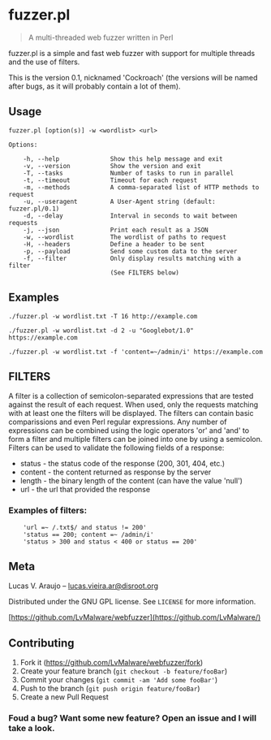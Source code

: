 # fuzzer.pl
> A multi-threaded web fuzzer written in Perl

fuzzer.pl is a simple and fast web fuzzer with support for multiple threads and the use of filters.

This is the version 0.1, nicknamed 'Cockroach' (the versions will be named after bugs, as it will probably contain a lot of them).



## Usage

```
fuzzer.pl [option(s)] -w <wordlist> <url>

Options:

    -h, --help              Show this help message and exit
    -v, --version           Show the version and exit
    -T, --tasks             Number of tasks to run in parallel
    -t, --timeout           Timeout for each request
    -m, --methods           A comma-separated list of HTTP methods to request
    -u, --useragent         A User-Agent string (default: fuzzer.pl/0.1)
    -d, --delay             Interval in seconds to wait between requests
    -j, --json              Print each result as a JSON
    -w, --wordlist          The wordlist of paths to request
    -H, --headers           Define a header to be sent
    -p, --payload           Send some custom data to the server
    -f, --filter            Only display results matching with a filter
                            (See FILTERS below)

```

## Examples

```
./fuzzer.pl -w wordlist.txt -T 16 http://example.com   
```
```
./fuzzer.pl -w wordlist.txt -d 2 -u "Googlebot/1.0" https://example.com
```
```
./fuzzer.pl -w wordlist.txt -f 'content=~/admin/i' https://example.com
```

## FILTERS

   A filter is a collection of semicolon-separated expressions that are
    tested against the result of each request. When used, only the requests 
    matching with at least one the filters will be displayed. The filters can 
    contain basic comparissions and even Perl regular expressions. Any number of
    expressions can be combined using the logic operators 'or' and 'and' to form
    a filter and multiple filters can be joined into one by using a semicolon.
    	Filters can be used to validate the following fields of a response:
    	
-  status  - the status code of the response (200, 301, 404, etc.)
-  content - the content returned as response by the server
-  length  - the binary length of the content (can have the value 'null')
-  url     - the url that provided the response

###    Examples of filters:
        'url =~ /.txt$/ and status != 200'
        'status == 200; content =~ /admin/i'
        'status > 300 and status < 400 or status == 200'

## Meta

Lucas V. Araujo – lucas.vieira.ar@disroot.org

Distributed under the GNU GPL license. See ``LICENSE`` for more information.

[https://github.com/LvMalware/webfuzzer](https://github.com/LvMalware/)

## Contributing

1. Fork it (<https://github.com/LvMalware/webfuzzer/fork>)
2. Create your feature branch (`git checkout -b feature/fooBar`)
3. Commit your changes (`git commit -am 'Add some fooBar'`)
4. Push to the branch (`git push origin feature/fooBar`)
5. Create a new Pull Request

### Foud a bug? Want some new feature? Open an issue and I will take a look.
